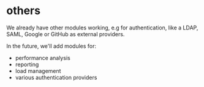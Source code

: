 # others

We already have other modules working, e.g for authentication, like a LDAP, SAML, Google or GitHub as external providers.

In the future, we'll add modules for:

* performance analysis
* reporting
* load management
* various authentication providers